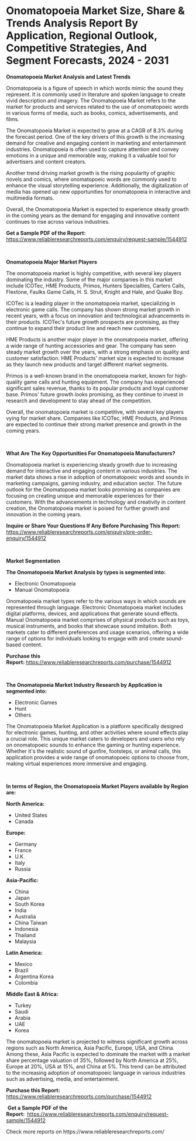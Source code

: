 <p><h1>Onomatopoeia Market Size, Share & Trends Analysis Report By Application, Regional Outlook, Competitive Strategies, And Segment Forecasts, 2024 - 2031</h1></p><p><strong>Onomatopoeia Market Analysis and Latest Trends</strong></p>
<p><p>Onomatopoeia is a figure of speech in which words mimic the sound they represent. It is commonly used in literature and spoken language to create vivid description and imagery. The Onomatopoeia Market refers to the market for products and services related to the use of onomatopoeic words in various forms of media, such as books, comics, advertisements, and films.</p><p>The Onomatopoeia Market is expected to grow at a CAGR of 8.3% during the forecast period. One of the key drivers of this growth is the increasing demand for creative and engaging content in marketing and entertainment industries. Onomatopoeia is often used to capture attention and convey emotions in a unique and memorable way, making it a valuable tool for advertisers and content creators.</p><p>Another trend driving market growth is the rising popularity of graphic novels and comics, where onomatopoeic words are commonly used to enhance the visual storytelling experience. Additionally, the digitalization of media has opened up new opportunities for onomatopoeia in interactive and multimedia formats.</p><p>Overall, the Onomatopoeia Market is expected to experience steady growth in the coming years as the demand for engaging and innovative content continues to rise across various industries.</p></p>
<p><strong>Get a Sample PDF of the Report:&nbsp;</strong> <a href="https://www.reliableresearchreports.com/enquiry/request-sample/1544912">https://www.reliableresearchreports.com/enquiry/request-sample/1544912</a></p>
<p>&nbsp;</p>
<p><strong>Onomatopoeia Major Market Players</strong></p>
<p><p>The onomatopoeia market is highly competitive, with several key players dominating the industry. Some of the major companies in this market include ICOTec, HME Products, Primos, Hunters Specialties, Carters Calls, Flextone, Faulks Game Calls, H. S. Strut, Knight and Hale, and Quake Boy.</p><p>ICOTec is a leading player in the onomatopoeia market, specializing in electronic game calls. The company has shown strong market growth in recent years, with a focus on innovation and technological advancements in their products. ICOTec's future growth prospects are promising, as they continue to expand their product line and reach new customers.</p><p>HME Products is another major player in the onomatopoeia market, offering a wide range of hunting accessories and gear. The company has seen steady market growth over the years, with a strong emphasis on quality and customer satisfaction. HME Products' market size is expected to increase as they launch new products and target different market segments.</p><p>Primos is a well-known brand in the onomatopoeia market, known for high-quality game calls and hunting equipment. The company has experienced significant sales revenue, thanks to its popular products and loyal customer base. Primos' future growth looks promising, as they continue to invest in research and development to stay ahead of the competition.</p><p>Overall, the onomatopoeia market is competitive, with several key players vying for market share. Companies like ICOTec, HME Products, and Primos are expected to continue their strong market presence and growth in the coming years.</p></p>
<p>&nbsp;</p>
<p><strong>What Are The Key Opportunities For Onomatopoeia Manufacturers?</strong></p>
<p><p>Onomatopoeia market is experiencing steady growth due to increasing demand for interactive and engaging content in various industries. The market data shows a rise in adoption of onomatopoeic words and sounds in marketing campaigns, gaming industry, and education sector. The future outlook for the Onomatopoeia market looks promising as companies are focusing on creating unique and memorable experiences for their customers. With the advancements in technology and creativity in content creation, the Onomatopoeia market is poised for further growth and innovation in the coming years.</p></p>
<p><strong>Inquire or Share Your Questions If Any Before Purchasing This Report:</strong> <a href="https://www.reliableresearchreports.com/enquiry/pre-order-enquiry/1544912">https://www.reliableresearchreports.com/enquiry/pre-order-enquiry/1544912</a></p>
<p>&nbsp;</p>
<p><strong>Market Segmentation</strong></p>
<p><strong>The Onomatopoeia Market Analysis by types is segmented into:</strong></p>
<p><ul><li>Electronic Onomatopoeia</li><li>Manual Onomatopoeia</li></ul></p>
<p><p>Onomatopoeia market types refer to the various ways in which sounds are represented through language. Electronic Onomatopoeia market includes digital platforms, devices, and applications that generate sound effects. Manual Onomatopoeia market comprises of physical products such as toys, musical instruments, and books that showcase sound imitation. Both markets cater to different preferences and usage scenarios, offering a wide range of options for individuals looking to engage with and create sound-based content.</p></p>
<p><strong>Purchase this Report:&nbsp;</strong><a href="https://www.reliableresearchreports.com/purchase/1544912">https://www.reliableresearchreports.com/purchase/1544912</a></p>
<p>&nbsp;</p>
<p><strong>The Onomatopoeia Market Industry Research by Application is segmented into:</strong></p>
<p><ul><li>Electronic Games</li><li>Hunt</li><li>Others</li></ul></p>
<p><p>The Onomatopoeia Market Application is a platform specifically designed for electronic games, hunting, and other activities where sound effects play a crucial role. This unique market caters to developers and users who rely on onomatopoeic sounds to enhance the gaming or hunting experience. Whether it's the realistic sound of gunfire, footsteps, or animal calls, this application provides a wide range of onomatopoeic options to choose from, making virtual experiences more immersive and engaging.</p></p>
<p>&nbsp;</p>
<p><strong>In terms of Region, the Onomatopoeia Market Players available by Region are:</strong></p>
<p>
    <p> <strong> North America: </strong>
        <ul>
            <li>United States</li>
            <li>Canada</li>
        </ul>
        </p> 
    <p> <strong> Europe: </strong>
        <ul>
            <li>Germany</li>
            <li>France</li>
            <li>U.K.</li>
            <li>Italy</li>
            <li>Russia</li>
        </ul>
        </p> 
    <p> <strong> Asia-Pacific: </strong>
        <ul>
            <li>China</li>
            <li>Japan</li>
            <li>South Korea</li>
            <li>India</li>
            <li>Australia</li>
            <li>China Taiwan</li>
            <li>Indonesia</li>
            <li>Thailand</li>
            <li>Malaysia</li>
        </ul>
        </p> 
    <p> <strong> Latin America: </strong>
        <ul>
            <li>Mexico</li>
            <li>Brazil</li>
            <li>Argentina Korea</li>
            <li>Colombia</li>
        </ul>
        </p> 
    <p> <strong> Middle East & Africa: </strong>
        <ul>
            <li>Turkey</li>
            <li>Saudi</li>
            <li>Arabia</li>
            <li>UAE</li>
            <li>Korea</li>
        </ul>
    </p>
    </p>
<p><p>The onomatopoeia market is projected to witness significant growth across regions such as North America, Asia Pacific, Europe, USA, and China. Among these, Asia Pacific is expected to dominate the market with a market share percentage valuation of 35%, followed by North America at 25%, Europe at 20%, USA at 15%, and China at 5%. This trend can be attributed to the increasing adoption of onomatopoeic language in various industries such as advertising, media, and entertainment.</p></p>
<p><strong>Purchase this Report: </strong><a href="https://www.reliableresearchreports.com/purchase/1544912">https://www.reliableresearchreports.com/purchase/1544912</a></p>
<p>&nbsp;<strong>Get a Sample PDF of the Report:&nbsp;&nbsp;</strong><a href="https://www.reliableresearchreports.com/enquiry/request-sample/1544912">https://www.reliableresearchreports.com/enquiry/request-sample/1544912</a></p>
<p><strong></strong></p>
<p>Check more reports on https://www.reliableresearchreports.com/</p>